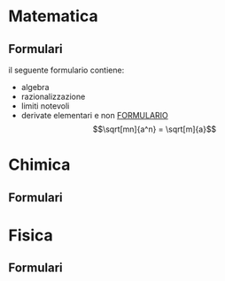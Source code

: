 # Matematica
## Formulari
il seguente formulario contiene:
- algebra
- razionalizzazione
- limiti notevoli
- derivate elementari e non
[FORMULARIO](https://github.com/DiegoNamkhai/UNIFI/blob/main/FORMULARIO.md)
$$\sqrt[mn]{a^n} = \sqrt[m]{a}$$


# Chimica
## Formulari

# Fisica
## Formulari
